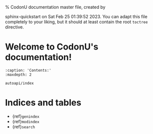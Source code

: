 % CodonU documentation master file, created by

sphinx-quickstart on Sat Feb 25 01:39:52 2023.
You can adapt this file completely to your liking, but it should at least
contain the root `toctree` directive.

# Welcome to CodonU's documentation!

```{toctree}
:caption: 'Contents:'
:maxdepth: 2

autoapi/index
```

# Indices and tables

- {ref}`genindex`
- {ref}`modindex`
- {ref}`search`
